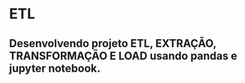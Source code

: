 # ETL

## Desenvolvendo projeto ETL, EXTRAÇÃO, TRANSFORMAÇÃO E LOAD usando pandas e jupyter notebook.
